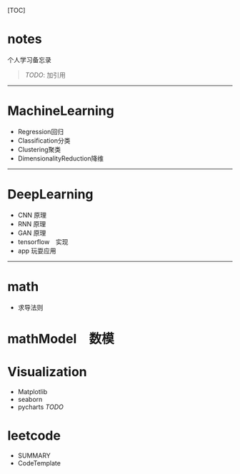 [TOC]
# notes

个人学习备忘录

> *TODO*: 加引用

------
# MachineLearning
- Regression回归
- Classification分类
- Clustering聚类
- DimensionalityReduction降维
------
# DeepLearning
- CNN 原理
- RNN 原理
- GAN 原理
- tensorflow　实现
- app 玩耍应用
------
# math
- 求导法则
# mathModel　数模

# Visualization
- Matplotlib
- seaborn
- pycharts *TODO*
# leetcode
- SUMMARY
- CodeTemplate





